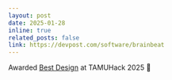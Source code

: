 ```yaml
---
layout: post
date: 2025-01-28
inline: true
related_posts: false
link: https://devpost.com/software/brainbeat
---
```


Awarded [Best Design](https://devpost.com/software/brainbeat) at TAMUHack 2025 🏅
